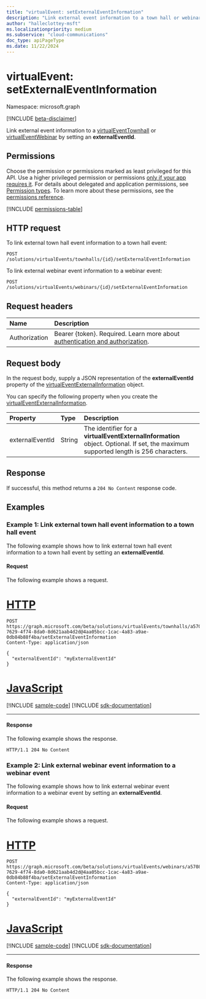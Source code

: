 ```yaml
---
title: "virtualEvent: setExternalEventInformation"
description: "Link external event information to a town hall or webinar event by setting an externalEventId."
author: "halleclottey-msft"
ms.localizationpriority: medium
ms.subservice: "cloud-communications"
doc_type: apiPageType
ms.date: 11/22/2024
---
```


# virtualEvent: setExternalEventInformation

Namespace: microsoft.graph

[!INCLUDE [beta-disclaimer](../../includes/beta-disclaimer.md)]

Link external event information to a [virtualEventTownhall](../resources/virtualeventtownhall.md) or [virtualEventWebinar](../resources/virtualeventwebinar.md) by setting an **externalEventId**.

## Permissions

Choose the permission or permissions marked as least privileged for this API. Use a higher privileged permission or permissions [only if your app requires it](/graph/permissions-overview#best-practices-for-using-microsoft-graph-permissions). For details about delegated and application permissions, see [Permission types](/graph/permissions-overview#permission-types). To learn more about these permissions, see the [permissions reference](/graph/permissions-reference).

<!-- { "blockType": "permissions", "name": "virtualevent_setexternaleventinformation" } -->
[!INCLUDE [permissions-table](../includes/permissions/virtualevent-setexternaleventinformation-permissions.md)]

## HTTP request

To link external town hall event information to a town hall event:

<!-- {
  "blockType": "ignored"
}
-->
```http
POST /solutions/virtualEvents/townhalls/{id}/setExternalEventInformation
```

To link external webinar event information to a webinar event:

<!-- {
  "blockType": "ignored"
}
-->
```http
POST /solutions/virtualEvents/webinars/{id}/setExternalEventInformation
```

## Request headers

|Name|Description|
|:---|:---|
|Authorization|Bearer {token}. Required. Learn more about [authentication and authorization](/graph/auth/auth-concepts).|

## Request body

In the request body, supply a JSON representation of the **externalEventId** property of the [virtualEventExternalInformation](../resources/virtualeventexternalinformation.md) object.

You can specify the following property when you create the [virtualEventExternalInformation](../resources/virtualeventexternalinformation.md).

|Property|Type|Description|
|:---|:---|:---|
| externalEventId | String | The identifier for a **virtualEventExternalInformation** object. Optional. If set, the maximum supported length is 256 characters. |

## Response

If successful, this method returns a `204 No Content` response code.

## Examples

### Example 1: Link external town hall event information to a town hall event

The following example shows how to link external town hall event information to a town hall event by setting an **externalEventId**.

#### Request

The following example shows a request.

# [HTTP](#tab/http)
<!-- {
  "blockType": "request",
  "name": "virtualeventtownhall.setexternaleventinformation",
  "sampleKeys": ["a57082a9-7629-4f74-8da0-8d621aab4d2d@4aa05bcc-1cac-4a83-a9ae-0db84b88f4ba"]
}
-->
```http
POST https://graph.microsoft.com/beta/solutions/virtualEvents/townhalls/a57082a9-7629-4f74-8da0-8d621aab4d2d@4aa05bcc-1cac-4a83-a9ae-0db84b88f4ba/setExternalEventInformation
Content-Type: application/json

{
  "externalEventId": "myExternalEventId"
}
```

# [JavaScript](#tab/javascript)
[!INCLUDE [sample-code](../includes/snippets/javascript/virtualeventtownhallsetexternaleventinformation-javascript-snippets.md)]
[!INCLUDE [sdk-documentation](../includes/snippets/snippets-sdk-documentation-link.md)]

---

#### Response

The following example shows the response.

<!-- {
  "blockType": "response",
  "truncated": true
}
-->
```http
HTTP/1.1 204 No Content
```

### Example 2: Link external webinar event information to a webinar event

The following example shows how to link external webinar event information to a webinar event by setting an **externalEventId**.

#### Request

The following example shows a request.

# [HTTP](#tab/http)
<!-- {
  "blockType": "request",
  "name": "virtualeventwebinar.setexternaleventinformation",
  "sampleKeys": ["a57082a9-7629-4f74-8da0-8d621aab4d2d@4aa05bcc-1cac-4a83-a9ae-0db84b88f4ba"]
}
-->
```http
POST https://graph.microsoft.com/beta/solutions/virtualEvents/webinars/a57082a9-7629-4f74-8da0-8d621aab4d2d@4aa05bcc-1cac-4a83-a9ae-0db84b88f4ba/setExternalEventInformation
Content-Type: application/json

{
  "externalEventId": "myExternalEventId"
}
```

# [JavaScript](#tab/javascript)
[!INCLUDE [sample-code](../includes/snippets/javascript/virtualeventwebinarsetexternaleventinformation-javascript-snippets.md)]
[!INCLUDE [sdk-documentation](../includes/snippets/snippets-sdk-documentation-link.md)]

---

#### Response

The following example shows the response.

<!-- {
  "blockType": "response",
  "truncated": true
}
-->
```http
HTTP/1.1 204 No Content
```
